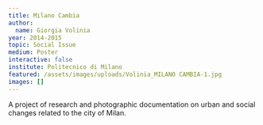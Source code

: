 ```yaml
---
title: Milano Cambia
author:
  name: Giorgia Volinia
year: 2014-2015
topic: Social Issue
medium: Poster
interactive: false
institute: Politecnico di Milano
featured: /assets/images/uploads/Volinia_MILANO CAMBIA-1.jpg
images: []
---
```

A project of research and photographic documentation on urban and social changes related to the city of Milan.
